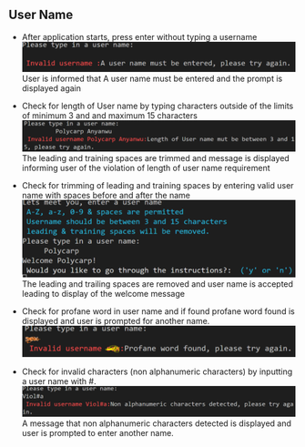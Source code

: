 ## **User Name**
* After application starts, press enter without typing a username
![No Username Entered](/readme-docs/empty_username.png)
User is informed that A user name must be entered and the prompt is displayed again

* Check for length of User name by typing characters outside of the limits of minimum 3 and and maximum 15 characters
![Username Length Test](/readme-docs/username_length.png)
The leading and training spaces are trimmed and message is displayed informing user of the violation of length of user name requirement

* Check for trimming of leading and training spaces by entering valid user name with spaces before and after the name
![Username Space Trimming Test](/readme-docs/username_spaces_trim.png)
The leading and trailing spaces are removed and user name is accepted leading to display of the welcome message

* Check for profane word in user name and if found profane word found is displayed and user is prompted for another name.
![Username Prafanity Test](/readme-docs/profanity_test.png)


* Check for invalid characters (non alphanumeric characters) by inputting a user name with #.
![Username Invalid Character Test](/readme-docs/invalid_char_username.png)
A message that non alphanumeric characters detected is displayed and user is prompted to enter another name.

